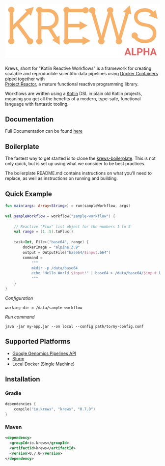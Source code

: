 <h1 align="center">
    <img alt="logo" src="docs/img/krews_logo.png" />
</h1>

Krews, short for "Kotlin Reactive Workflows" is a framework for creating scalable and reproducible 
scientific data pipelines using [Docker Containers](https://www.docker.com/) piped together with  
[Project Reactor](https://projectreactor.io/), a mature functional reactive programming library. 

Workflows are written using a [Kotlin](https://kotlinlang.org/) DSL in plain old Kotlin projects, 
meaning you get all the benefits of a modern, type-safe, functional language with fantastic tooling.

## Documentation
Full Documentation can be found [here](https://weng-lab.github.io/krews/)

## Boilerplate
The fastest way to get started is to clone the [krews-boilerplate](https://github.com/weng-lab/krews-boilerplate). 
This is not only quick, but is set up using what we consider to be best practices.

The boilerplate README.md contains instructions on what you'll need to replace, as well as instructions 
on running and building.

## Quick Example

```kotlin
fun main(args: Array<String>) = run(sampleWorkflow, args)

val sampleWorkflow = workflow("sample-workflow") {

    // Reactive "Flux" list object for the numbers 1 to 5
    val range = (1..5).toFlux()
    
    task<Int, File>("base64", range) {
        dockerImage = "alpine:3.9"
        output = OutputFile("base64/$input.b64")
        command =
            """
            mkdir -p /data/base64
            echo "Hello World $input!" | base64 > /data/base64/$input.b64
            """
    }
}
```

*Configuration*
```hocon
working-dir = /data/sample-workflow
```

*Run command*
```
java -jar my-app.jar --on local --config path/to/my-config.conf
```

## Supported Platforms
- [Google Genomics Pipelines API](https://cloud.google.com/genomics/)
- [Slurm](https://slurm.schedmd.com/)
- Local Docker (Single Machine)

## Installation

### Gradle
```kotlin
dependencies {
    compile("io.krews", "krews", "0.7.0")
}
```

### Maven
```xml
<dependency>
  <groupId>io.krews</groupId>
  <artifactId>krews</artifactId>
  <version>0.7.0</version>
</dependency>
```